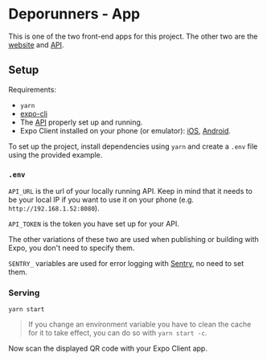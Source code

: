 # Deporunners - App
This is one of the two front-end apps for this project. The other two are the [website][web] and [API][api].

## Setup
Requirements:
* `yarn`
* [expo-cli](https://www.npmjs.com/package/expo-cli)
* The [API][api] properly set up and running.
* Expo Client installed on your phone (or emulator): [iOS](https://apps.apple.com/us/app/expo-client/id982107779), [Android](https://play.google.com/store/apps/details?id=host.exp.exponent&hl=en&gl=US).

To set up the project, install dependencies using `yarn` and create a `.env` file using the provided example.

### `.env`
`API_URL` is the url of your locally running API. Keep in mind that it needs to be your local IP if you want to use it on your phone (e.g. `http://192.168.1.52:8080`).

`API_TOKEN` is the token you have set up for your API.

The other variations of these two are used when publishing or building with Expo, you don't need to specify them.

`SENTRY_` variables are used for error logging with [Sentry](https://sentry.io), no need to set them.

### Serving
```
yarn start
```

> If you change an environment variable you have to clean the cache for it to take effect, you can do so with `yarn start -c`.

Now scan the displayed QR code with your Expo Client app.

[api]: https://github.com/marcmarina/api.deporunners.cat
[web]: https://github.com/marcmarina/gestor.deporunners.cat
